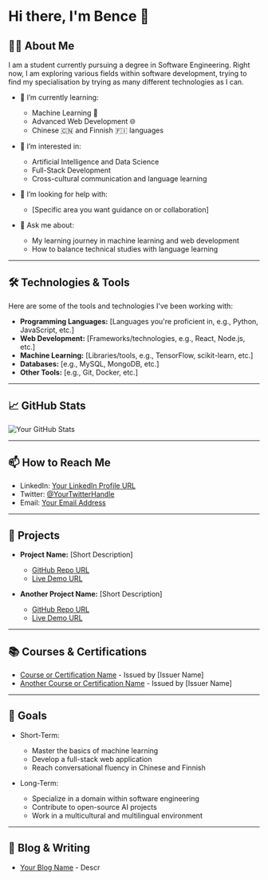 # Hi there, I'm Bence 👋

## 👨‍💻 About Me

I am a student currently pursuing a degree in Software Engineering. Right now, I am exploring various fields within software development, trying to find my specialisation by trying as many different technologies as I can.

- 🌱 I’m currently learning:
  - Machine Learning 🤖
  - Advanced Web Development 🌐
  - Chinese 🇨🇳 and Finnish 🇫🇮 languages

- 🔭 I’m interested in:
  - Artificial Intelligence and Data Science
  - Full-Stack Development
  - Cross-cultural communication and language learning

- 🤔 I’m looking for help with:
  - [Specific area you want guidance on or collaboration]

- 💬 Ask me about:
  - My learning journey in machine learning and web development
  - How to balance technical studies with language learning

---

## 🛠️ Technologies & Tools

Here are some of the tools and technologies I've been working with:

- **Programming Languages:** [Languages you're proficient in, e.g., Python, JavaScript, etc.]
- **Web Development:** [Frameworks/technologies, e.g., React, Node.js, etc.]
- **Machine Learning:** [Libraries/tools, e.g., TensorFlow, scikit-learn, etc.]
- **Databases:** [e.g., MySQL, MongoDB, etc.]
- **Other Tools:** [e.g., Git, Docker, etc.]

---

## 📈 GitHub Stats

<!-- Optional: Include your GitHub stats here using GitHub readme stats or other tools -->
<!-- Example: -->
![Your GitHub Stats](https://github-readme-stats.vercel.app/api?username=yourusername&show_icons=true&theme=radical)

---

## 📫 How to Reach Me

- LinkedIn: [Your LinkedIn Profile URL](https://linkedin.com/in/yourprofile)
- Twitter: [@YourTwitterHandle](https://twitter.com/yourhandle)
- Email: [Your Email Address](mailto:youremail@example.com)

---

## 🌟 Projects

<!-- Optional: List some of your significant projects -->
- **Project Name:** [Short Description]
  - [GitHub Repo URL](https://github.com/yourusername/projectname)
  - [Live Demo URL](https://yourprojectdemo.com)

- **Another Project Name:** [Short Description]
  - [GitHub Repo URL](https://github.com/yourusername/anotherproject)
  - [Live Demo URL](https://youranotherprojectdemo.com)

---

## 📚 Courses & Certifications

<!-- Optional: List relevant courses or certifications you’ve completed -->
- [Course or Certification Name](https://linktocertification.com) - Issued by [Issuer Name]
- [Another Course or Certification Name](https://linktocertification.com) - Issued by [Issuer Name]

---

## 🎯 Goals

<!-- Optional: List some of your short-term or long-term goals -->
- Short-Term:
  - Master the basics of machine learning
  - Develop a full-stack web application
  - Reach conversational fluency in Chinese and Finnish

- Long-Term:
  - Specialize in a domain within software engineering
  - Contribute to open-source AI projects
  - Work in a multicultural and multilingual environment

---

## 📝 Blog & Writing

<!-- Optional: Add links to your blog or articles -->
- [Your Blog Name](https://yourblog.com) - Descr
